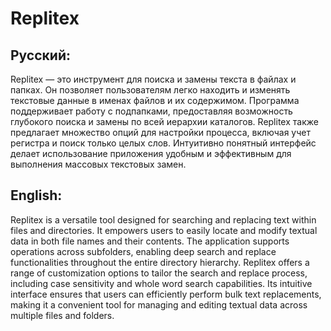 # Replitex
## Русский:
Replitex — это инструмент для поиска и замены текста в файлах и папках. Он позволяет пользователям легко находить и изменять текстовые данные в именах файлов и их содержимом. Программа поддерживает работу с подпапками, предоставляя возможность глубокого поиска и замены по всей иерархии каталогов.
Replitex также предлагает множество опций для настройки процесса, включая учет регистра и поиск только целых слов. Интуитивно понятный интерфейс делает использование приложения удобным и эффективным для выполнения массовых текстовых замен.

## English:
Replitex is a versatile tool designed for searching and replacing text within files and directories. It empowers users to easily locate and modify textual data in both file names and their contents. The application supports operations across subfolders, enabling deep search and replace functionalities throughout the entire directory hierarchy.
Replitex offers a range of customization options to tailor the search and replace process, including case sensitivity and whole word search capabilities. Its intuitive interface ensures that users can efficiently perform bulk text replacements, making it a convenient tool for managing and editing textual data across multiple files and folders.

